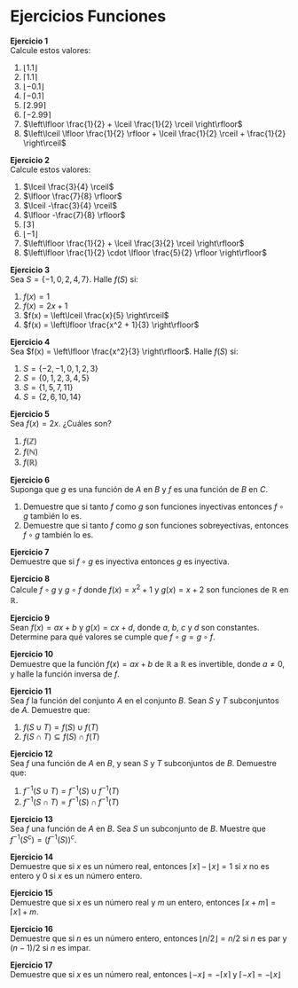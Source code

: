 # Ejercicios Funciones

**Ejercicio 1**  
Calcule estos valores:

1. $\lfloor 1.1 \rfloor$  
2. $\lceil 1.1 \rceil$  
3. $\lfloor -0.1 \rfloor$  
4. $\lceil -0.1 \rceil$  
5. $\lceil 2.99 \rceil$  
6. $\lceil -2.99 \rceil$  
7. $\left\lfloor \frac{1}{2} + \lceil \frac{1}{2} \rceil \right\rfloor$  
8. $\left\lceil \lfloor \frac{1}{2} \rfloor + \lceil \frac{1}{2} \rceil + \frac{1}{2} \right\rceil$

**Ejercicio 2**  
Calcule estos valores:

1. $\lceil \frac{3}{4} \rceil$  
2. $\lfloor \frac{7}{8} \rfloor$  
3. $\lceil -\frac{3}{4} \rceil$  
4. $\lfloor -\frac{7}{8} \rfloor$  
5. $\lceil 3 \rceil$  
6. $\lfloor -1 \rfloor$  
7. $\left\lfloor \frac{1}{2} + \lceil \frac{3}{2} \rceil \right\rfloor$  
8. $\left\lfloor \frac{1}{2} \cdot \lfloor \frac{5}{2} \rfloor \right\rfloor$

**Ejercicio 3**  
Sea $S = \{-1, 0, 2, 4, 7\}$. Halle $f(S)$ si:

1. $f(x) = 1$  
2. $f(x) = 2x + 1$  
3. $f(x) = \left\lceil \frac{x}{5} \right\rceil$  
4. $f(x) = \left\lfloor \frac{x^2 + 1}{3} \right\rfloor$

**Ejercicio 4**  
Sea $f(x) = \left\lfloor \frac{x^2}{3} \right\rfloor$. Halle $f(S)$ si:

1. $S = \{-2, -1, 0, 1, 2, 3\}$  
2. $S = \{0, 1, 2, 3, 4, 5\}$  
3. $S = \{1, 5, 7, 11\}$  
4. $S = \{2, 6, 10, 14\}$

**Ejercicio 5**  
Sea $f(x) = 2x$. ¿Cuáles son?

1. $f(\mathbb{Z})$  
2. $f(\mathbb{N})$  
3. $f(\mathbb{R})$

**Ejercicio 6**  
Suponga que $g$ es una función de $A$ en $B$ y $f$ es una función de $B$ en $C$.

1. Demuestre que si tanto $f$ como $g$ son funciones inyectivas entonces $f \circ g$ también lo es.  
2. Demuestre que si tanto $f$ como $g$ son funciones sobreyectivas, entonces $f \circ g$ también lo es.

**Ejercicio 7**  
Demuestre que si $f \circ g$ es inyectiva entonces $g$ es inyectiva.

**Ejercicio 8**  
Calcule $f \circ g$ y $g \circ f$ donde $f(x) = x^2 + 1$ y $g(x) = x + 2$ son funciones de $\mathbb{R}$ en $\mathbb{R}$.

**Ejercicio 9**  
Sean $f(x) = ax + b$ y $g(x) = cx + d$, donde $a$, $b$, $c$ y $d$ son constantes. Determine para qué valores se cumple que $f \circ g = g \circ f$.

**Ejercicio 10**  
Demuestre que la función $f(x) = ax + b$ de $\mathbb{R}$ a $\mathbb{R}$ es invertible, donde $a \ne 0$, y halle la función inversa de $f$.

**Ejercicio 11**  
Sea $f$ la función del conjunto $A$ en el conjunto $B$. Sean $S$ y $T$ subconjuntos de $A$. Demuestre que:

1. $f(S \cup T) = f(S) \cup f(T)$  
2. $f(S \cap T) \subseteq f(S) \cap f(T)$

**Ejercicio 12**  
Sea $f$ una función de $A$ en $B$, y sean $S$ y $T$ subconjuntos de $B$. Demuestre que:

1. $f^{-1}(S \cup T) = f^{-1}(S) \cup f^{-1}(T)$  
2. $f^{-1}(S \cap T) = f^{-1}(S) \cap f^{-1}(T)$

**Ejercicio 13**  
Sea $f$ una función de $A$ en $B$. Sea $S$ un subconjunto de $B$. Muestre que $f^{-1}(S^c) = (f^{-1}(S))^c$.

**Ejercicio 14**  
Demuestre que si $x$ es un número real, entonces $\lceil x \rceil - \lfloor x \rfloor = 1$ si $x$ no es entero y $0$ si $x$ es un número entero.

**Ejercicio 15**  
Demuestre que si $x$ es un número real y $m$ un entero, entonces $\lceil x + m \rceil = \lceil x \rceil + m$.

**Ejercicio 16**  
Demuestre que si $n$ es un número entero, entonces $\lfloor n/2 \rfloor = n/2$ si $n$ es par y $(n - 1)/2$ si $n$ es impar.

**Ejercicio 17**  
Demuestre que si $x$ es un número real, entonces $\lfloor -x \rfloor = -\lceil x \rceil$ y $\lceil -x \rceil = -\lfloor x \rfloor$